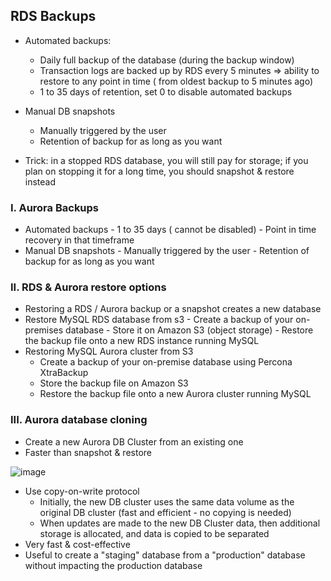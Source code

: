 

## RDS Backups
* Automated backups:
   - Daily full backup of the database (during the backup window)
   - Transaction logs are backed up by RDS every 5 minutes
   => ability to restore to any point in time ( from oldest backup to 5 minutes ago)
   - 1 to 35 days of retention, set 0 to disable automated backups
* Manual DB snapshots
   - Manually triggered by the user
   - Retention of backup for as long as you want

* Trick: in a stopped RDS database, you will still pay for storage; if you plan on stopping it for a long time, you should snapshot & restore instead

### I. Aurora Backups
* Automated backups
      - 1 to 35 days ( cannot be disabled)
      - Point in time recovery in that timeframe
* Manual DB snapshots
      - Manually triggered by the user
      - Retention of backup for as long as you want

### II. RDS & Aurora restore options
* Restoring a RDS / Aurora backup or a snapshot creates a new database
* Restore MySQL RDS database from s3 
      - Create a backup of your on-premises database
      - Store it on Amazon S3 (object storage)
      - Restore the backup file onto a new RDS instance running MySQL
* Restoring MySQL Aurora cluster from S3
   - Create a backup of your on-premise database using Percona XtraBackup
   - Store the backup file on Amazon S3
   - Restore the backup file onto a new Aurora cluster running MySQL

### III. Aurora database cloning
* Create a new Aurora DB Cluster from an existing one
* Faster than snapshot & restore

![image](https://github.com/nhvu95/aws-handbook/assets/26276890/3e33e4f3-4e07-4189-87de-29da20debdf6)
* Use copy-on-write protocol
     - Initially, the new DB cluster uses the same data volume as the original DB cluster (fast and efficient - no copying is needed)
     - When updates are made to the new DB Cluster data, then additional storage is allocated, and data is copied to be separated
* Very fast & cost-effective
* Useful to create a "staging" database from a "production" database without impacting the production database
